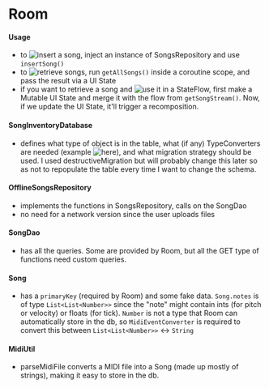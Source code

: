 # Room  

#### Usage  
* to ![insert](https://github.com/andrea749/piano-companion/blob/4a33a995cdfb703b24f725acd95ee703d07932c5/app/src/main/java/com/andrea/pianocompanionroom/viewmodel/MidiUploadViewModel.kt#L27) a song, inject an instance of SongsRepository and use `insertSong()`
* to ![retrieve](https://github.com/andrea749/piano-companion/blob/4a33a995cdfb703b24f725acd95ee703d07932c5/app/src/main/java/com/andrea/pianocompanionroom/viewmodel/MidiRoomViewModel.kt#L24) songs, run `getAllSongs()` inside a coroutine scope, and pass the result via a UI State
* if you want to retrieve a song and ![use](https://github.com/andrea749/piano-companion/blob/4a33a995cdfb703b24f725acd95ee703d07932c5/app/src/main/java/com/andrea/pianocompanionroom/viewmodel/ViewMidiViewModel.kt#L50) it in a StateFlow, first make a Mutable UI State and merge it with the flow from `getSongStream()`. Now, if we update the UI State, it'll trigger a recomposition.

#### SongInventoryDatabase  
* defines what type of object is in the table, what (if any) TypeConverters are needed (example ![here](https://github.com/andrea749/piano-companion/blob/main/app/src/main/java/com/andrea/pianocompanionroom/data/MidiEventDataConverter.kt)), and what migration strategy should be used. I used destructiveMigration but will probably change this later so as not to repopulate the table every time I want to change the schema.
  
#### OfflineSongsRepository  
* implements the functions in SongsRepository, calls on the SongDao
* no need for a network version since the user uploads files
  
#### SongDao  
* has all the queries. Some are provided by Room, but all the GET type of functions need custom queries.
  
#### Song  
* has a `primaryKey` (required by Room) and some fake data. `Song.notes` is of type `List<List<Number>>` since the "note" might contain ints (for pitch or velocity) or floats (for tick). `Number` is not a type that Room can automatically store in the db, so `MidiEventConverter` is required to convert this between `List<List<Number>>` <-> `String`
  
#### MidiUtil    
* parseMidiFile converts a MIDI file into a Song (made up mostly of strings), making it easy to store in the db.
